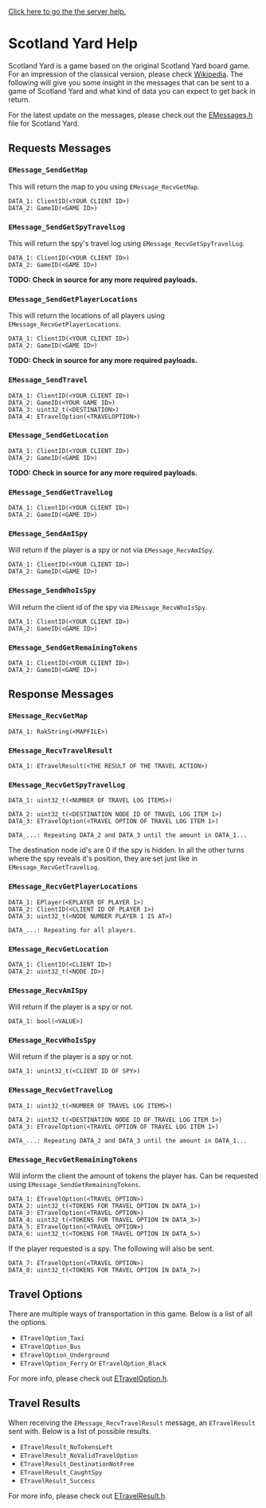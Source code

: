[Click here to go the the server help.](/Documentation/SERVERHELP.md)

# Scotland Yard Help
Scotland Yard is a game based on the original Scotland Yard board game. For an impression of the classical version, please check [Wikipedia](https://en.wikipedia.org/wiki/Scotland_Yard_(board_game)). The following will give you some insight in the messages that can be sent to a game of Scotland Yard and what kind of data you can expect to get back in return.

For the latest update on the messages, please check out the [EMessages.h](/Include/ScotlandYardLobby/EMessages.h) file for Scotland Yard.

## Requests Messages

### `EMessage_SendGetMap`
This will return the map to you using `EMessage_RecvGetMap`.
```
DATA_1: ClientID(<YOUR CLIENT ID>)
DATA_2: GameID(<GAME ID>)
```

### `EMessage_SendGetSpyTravelLog`
This will return the spy's travel log using `EMessage_RecvGetSpyTravelLog`.
```
DATA_1: ClientID(<YOUR CLIENT ID>)
DATA_2: GameID(<GAME ID>)
```
**TODO: Check in source for any more required payloads.**

### `EMessage_SendGetPlayerLocations`
This will return the locations of all players using  `EMessage_RecvGetPlayerLocations`.
```
DATA_1: ClientID(<YOUR CLIENT ID>)
DATA_2: GameID(<GAME ID>)
```
**TODO: Check in source for any more required payloads.**

### `EMessage_SendTravel`
```
DATA_1: ClientID(<YOUR CLIENT ID>)
DATA_2: GameID(<YOUR GAME ID>)
DATA_3: uint32_t(<DESTINATION>)
DATA_4: ETravelOption(<TRAVELOPTION>)
```

### `EMessage_SendGetLocation`
```
DATA_1: ClientID(<YOUR CLIENT ID>)
DATA_2: GameID(<GAME ID>)
```
**TODO: Check in source for any more required payloads.**

### `EMessage_SendGetTravelLog`
```
DATA_1: ClientID(<YOUR CLIENT ID>)
DATA_2: GameID(<GAME ID>)
```

### `EMessage_SendAmISpy`
Will return if the player is a spy or not via `EMessage_RecvAmISpy`.
```
DATA_1: ClientID(<YOUR CLIENT ID>)
DATA_2: GameID(<GAME ID>)
```

### `EMessage_SendWhoIsSpy`
Will return the client id of the spy via `EMessage_RecvWhoIsSpy`.
```
DATA_1: ClientID(<YOUR CLIENT ID>)
DATA_2: GameID(<GAME ID>)
```

### `EMessage_SendGetRemainingTokens`
```
DATA_1: ClientID(<YOUR CLIENT ID>)
DATA_2: GameID(<GAME ID>)
```

## Response Messages

### `EMessage_RecvGetMap`
```
DATA_1: RakString(<MAPFILE>)
```

### `EMessage_RecvTravelResult`
```
DATA_1: ETravelResult(<THE RESULT OF THE TRAVEL ACTION>)
```

### `EMessage_RecvGetSpyTravelLog`
```
DATA_1: uint32_t(<NUMBER OF TRAVEL LOG ITEMS>)

DATA_2: uint32_t(<DESTINATION NODE ID OF TRAVEL LOG ITEM 1>)
DATA_3: ETravelOption(<TRAVEL OPTION OF TRAVEL LOG ITEM 1>)

DATA_...: Repeating DATA_2 and DATA_3 until the amount in DATA_1...
```
The destination node id's are 0 if the spy is hidden. In all the other turns where the spy reveals it's position, they are set just like in `EMessage_RecvGetTravelLog`.

### `EMessage_RecvGetPlayerLocations`
```
DATA_1: EPlayer(<EPLAYER OF PLAYER 1>)
DATA_2: ClientID(<CLIENT ID OF PLAYER 1>)
DATA_3: uint32_t(<NODE NUMBER PLAYER 1 IS AT>)

DATA_...: Repeating for all players.
```

### `EMessage_RecvGetLocation`
```
DATA_1: ClientID(<CLIENT ID>)
DATA_2: uint32_t(<NODE ID>)
```

### `EMessage_RecvAmISpy`
Will return if the player is a spy or not.
```
DATA_1: bool(<VALUE>)
```

### `EMessage_RecvWhoIsSpy`
Will return if the player is a spy or not.
```
DATA_1: unint32_t(<CLIENT ID OF SPY>)
```

### `EMessage_RecvGetTravelLog`
```
DATA_1: uint32_t(<NUMBER OF TRAVEL LOG ITEMS>)

DATA_2: uint32_t(<DESTINATION NODE ID OF TRAVEL LOG ITEM 1>)
DATA_3: ETravelOption(<TRAVEL OPTION OF TRAVEL LOG ITEM 1>)

DATA_...: Repeating DATA_2 and DATA_3 until the amount in DATA_1...
```

### `EMessage_RecvGetRemainingTokens`
Will inform the client the amount of tokens the player has. Can be requested using `EMessage_SendGetRemainingTokens`.
```
DATA_1: ETravelOption(<TRAVEL OPTION>)
DATA_2: uint32_t(<TOKENS FOR TRAVEL OPTION IN DATA_1>)
DATA_3: ETravelOption(<TRAVEL OPTION>)
DATA_4: uint32_t(<TOKENS FOR TRAVEL OPTION IN DATA_3>)
DATA_5: ETravelOption(<TRAVEL OPTION>)
DATA_6: uint32_t(<TOKENS FOR TRAVEL OPTION IN DATA_5>)
```
If the player requested is a spy. The following will also be sent.
```
DATA_7: ETravelOption(<TRAVEL OPTION>)
DATA_8: uint32_t(<TOKENS FOR TRAVEL OPTION IN DATA_7>)
```

## Travel Options
There are multiple ways of transportation in this game. Below is a list of all the options.

* `ETravelOption_Taxi`
* `ETravelOption_Bus`
* `ETravelOption_Underground`
* `ETravelOption_Ferry` or `ETravelOption_Black`

For more info, please check out [ETravelOption.h](/Include/ScotlandYard/ETravelOption.h).

## Travel Results
When receiving the `EMessage_RecvTravelResult` message, an `ETravelResult` sent with. Below is a list of possible results.

* `ETravelResult_NoTokensLeft`
* `ETravelResult_NoValidTravelOption`
* `ETravelResult_DestinationNotFree`
* `ETravelResult_CaughtSpy`
* `ETravelResult_Success`

For more info, please check out [ETravelResult.h](/Include/ScotlandYard/ETravelResult.h).
